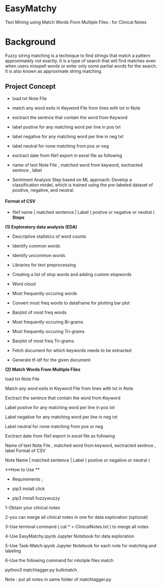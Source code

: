 # EasyMatchy

Text Mining using Match Words From Multiple Files : for Clinical Notes

# Background 

Fuzzy string matching is a technique to find strings that match a pattern approximately not exactly. It is a type of search that will find matches even when users misspell words or enter only some partial words for the search. 
It is also known as approximate string matching.


## Project Concept

- load txt Note File

- match any word exits in Keyword File from lines with txt in Note 

- exctract the sentnce that contain the word from Keyword

- label postive for any matching word per line in pos txt 

- label negative for any matching word per line in neg txt 

- label neutral for none matching from pos or neg 

- exctract date from file1 export in excel file as following 

- name of text Note File , matched word from keyword, exctracted sentnce , label

- Sentiment Analysis Step based on ML approach: Develop a classification model, which is trained using the pre-labeled dataset of positive, negative, and neutral.


#### Format of CSV
+ file1 name | matched sentence | Label ( postive or negative or neutral )
**Steps**

**(1) Exploratory data analysis (EDA)**


- Descriptive statistics of word counts
 
- Identify common words
 
- Identify uncommon words
 
- Libraries for text preprocessing
 
- Creating a list of stop words and adding custom stopwords
 
- Word cloud
 
- Most frequently occuring words
 
- Convert most freq words to dataframe for plotting bar plot
 
- Barplot of most freq words
 
- Most frequently occuring Bi-grams
 
- Most frequently occuring Tri-grams
 
- Barplot of most freq Tri-grams
 
- Fetch document for which keywords needs to be extracted
 
- Generate tf-idf for the given document



**(2) Match Words From Multiple Files**

load txt Note File

Match any word exits in Keyword File from lines with txt in Note

Exctract the sentnce that contain the word from Keyword

Label postive for any matching word per line in pos txt

Label negative for any matching word per line in neg txt

Label neutral for none matching from pos or neg

Exctract date from file1 export in excel file as following

Name of text Note File , matched word from keyword, exctracted sentnce , label Format of CSV

Note Name | matched sentence | Label ( postive or negative or neutral )

**How to Use **

- Requirements ;

- pip3 install click

- pip3 install fuzzywuzzy


1-Obtain your clinical notes

2-you can merge all clinical notes in one for data exploration (optional)

3-Use terminal command ( cat * > ClinicalNotes.txt ) to merge all notes

4-Use EasyMatchy.ipynb Jupyter Notebook for data exploration

5-Use Task-Match.ipynb Jupyter Notebook for each note for matching and labeling

6-Use the following command for mlutiple files match

python3  matchtagger.py bulkmatch .

Note : put all notes in same folder of matchtagger.py





